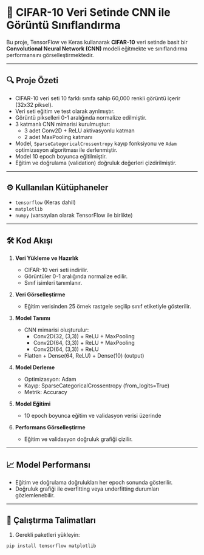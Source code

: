# 📸 CIFAR-10 Veri Setinde CNN ile Görüntü Sınıflandırma

Bu proje, TensorFlow ve Keras kullanarak **CIFAR-10** veri setinde basit bir **Convolutional Neural Network (CNN)** modeli eğitmekte ve sınıflandırma performansını görselleştirmektedir.

---

## 🔍 Proje Özeti

- CIFAR-10 veri seti 10 farklı sınıfa sahip 60,000 renkli görüntü içerir (32x32 piksel).
- Veri seti eğitim ve test olarak ayrılmıştır.
- Görüntü pikselleri 0-1 aralığında normalize edilmiştir.
- 3 katmanlı CNN mimarisi kurulmuştur:
  - 3 adet Conv2D + ReLU aktivasyonlu katman
  - 2 adet MaxPooling katmanı
- Model, `SparseCategoricalCrossentropy` kayıp fonksiyonu ve `Adam` optimizasyon algoritması ile derlenmiştir.
- Model 10 epoch boyunca eğitilmiştir.
- Eğitim ve doğrulama (validation) doğruluk değerleri çizdirilmiştir.

---

## ⚙️ Kullanılan Kütüphaneler

- `tensorflow` (Keras dahil)
- `matplotlib`
- `numpy` (varsayılan olarak TensorFlow ile birlikte)

---

## 🛠️ Kod Akışı

1. **Veri Yükleme ve Hazırlık**
   - CIFAR-10 veri seti indirilir.
   - Görüntüler 0-1 aralığında normalize edilir.
   - Sınıf isimleri tanımlanır.

2. **Veri Görselleştirme**
   - Eğitim verisinden 25 örnek rastgele seçilip sınıf etiketiyle gösterilir.

3. **Model Tanımı**
   - CNN mimarisi oluşturulur:
     - Conv2D(32, (3,3)) + ReLU + MaxPooling
     - Conv2D(64, (3,3)) + ReLU + MaxPooling
     - Conv2D(64, (3,3)) + ReLU
   - Flatten + Dense(64, ReLU) + Dense(10) (output)

4. **Model Derleme**
   - Optimizasyon: Adam
   - Kayıp: SparseCategoricalCrossentropy (from_logits=True)
   - Metrik: Accuracy

5. **Model Eğitimi**
   - 10 epoch boyunca eğitim ve validasyon verisi üzerinde

6. **Performans Görselleştirme**
   - Eğitim ve validasyon doğruluk grafiği çizilir.

---

## 📈 Model Performansı

- Eğitim ve doğrulama doğrulukları her epoch sonunda gösterilir.
- Doğruluk grafiği ile overfitting veya underfitting durumları gözlemlenebilir.

---

## 🚀 Çalıştırma Talimatları

1. Gerekli paketleri yükleyin:

```bash
pip install tensorflow matplotlib
